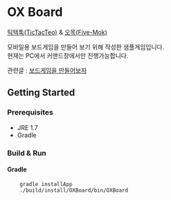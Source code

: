 # OX Board

[틱텍톡(TicTacTeo)](https://ko.wikipedia.org/wiki/%ED%8B%B1%ED%83%9D%ED%86%A0) & [오목(Five-Mok)](https://ko.wikipedia.org/wiki/%EC%98%A4%EB%AA%A9)

모바일용 보드게임을 만들어 보기 위해 작성한 샘플게임입니다.  
현재는 PC에서 커맨드창에서만 진행가능합니다.  

관련글 : [보드게임을 만들어보자](http://dveamer.github.io/diary/programming/MakeBoardGame.html)

## Getting Started

### Prerequisites
  * JRE 1.7
  * Gradle

### Build & Run

#### Gradle
~~~
    gradle installApp
    ./build/install/OXBoard/bin/OXBoard
~~~






